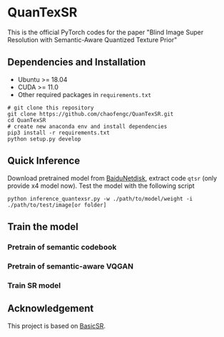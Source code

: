 # QuanTexSR 

This is the official PyTorch codes for the paper "Blind Image Super Resolution with Semantic-Aware Quantized Texture Prior"

## Dependencies and Installation

- Ubuntu >= 18.04
- CUDA >= 11.0 
- Other required packages in `requirements.txt`
```
# git clone this repository
git clone https://github.com/chaofengc/QuanTexSR.git
cd QuanTexSR
# create new anaconda env and install dependencies
pip3 install -r requirements.txt
python setup.py develop
```

## Quick Inference

Download pretrained model from [BaiduNetdisk](), extract code `qtsr` (only provide x4 model now). Test the model with the following script
```
python inference_quantexsr.py -w ./path/to/model/weight -i ./path/to/test/image[or folder]
```

## Train the model

### Pretrain of semantic codebook

### Pretrain of semantic-aware VQGAN

### Train SR model 

## Acknowledgement

This project is based on [BasicSR](https://github.com/xinntao/BasicSR).

